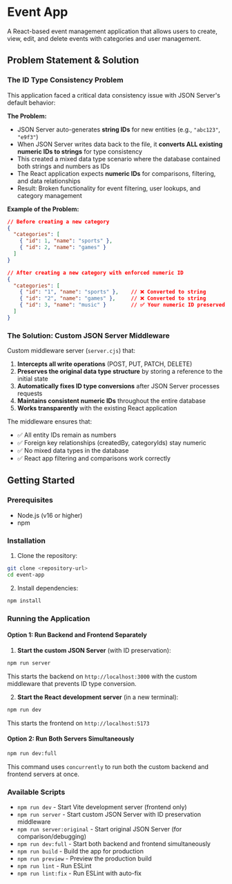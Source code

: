 # Event App

A React-based event management application that allows users to create, view, edit, and delete events with categories and user management.

## Problem Statement & Solution

### The ID Type Consistency Problem

This application faced a critical data consistency issue with JSON Server's default behavior:

**The Problem:**

- JSON Server auto-generates **string IDs** for new entities (e.g., `"abc123"`, `"e9f3"`)
- When JSON Server writes data back to the file, it **converts ALL existing numeric IDs to strings** for type consistency
- This created a mixed data type scenario where the database contained both strings and numbers as IDs
- The React application expects **numeric IDs** for comparisons, filtering, and data relationships
- Result: Broken functionality for event filtering, user lookups, and category management

**Example of the Problem:**

```json
// Before creating a new category
{
  "categories": [
    { "id": 1, "name": "sports" },
    { "id": 2, "name": "games" }
  ]
}

// After creating a new category with enforced numeric ID
{
  "categories": [
    { "id": "1", "name": "sports" },    // ❌ Converted to string
    { "id": "2", "name": "games" },     // ❌ Converted to string
    { "id": 3, "name": "music" }        // ✅ Your numeric ID preserved
  ]
}
```

### The Solution: Custom JSON Server Middleware

Custom middleware server (`server.cjs`) that:

1. **Intercepts all write operations** (POST, PUT, PATCH, DELETE)
2. **Preserves the original data type structure** by storing a reference to the initial state
3. **Automatically fixes ID type conversions** after JSON Server processes requests
4. **Maintains consistent numeric IDs** throughout the entire database
5. **Works transparently** with the existing React application

The middleware ensures that:

- ✅ All entity IDs remain as numbers
- ✅ Foreign key relationships (createdBy, categoryIds) stay numeric
- ✅ No mixed data types in the database
- ✅ React app filtering and comparisons work correctly

## Getting Started

### Prerequisites

- Node.js (v16 or higher)
- npm

### Installation

1. Clone the repository:

```bash
git clone <repository-url>
cd event-app
```

2. Install dependencies:

```bash
npm install
```

### Running the Application

#### Option 1: Run Backend and Frontend Separately

1. **Start the custom JSON Server** (with ID preservation):

```bash
npm run server
```

This starts the backend on `http://localhost:3000` with the custom middleware that prevents ID type conversion.

2. **Start the React development server** (in a new terminal):

```bash
npm run dev
```

This starts the frontend on `http://localhost:5173`

#### Option 2: Run Both Servers Simultaneously

```bash
npm run dev:full
```

This command uses `concurrently` to run both the custom backend and frontend servers at once.

### Available Scripts

- `npm run dev` - Start Vite development server (frontend only)
- `npm run server` - Start custom JSON Server with ID preservation middleware
- `npm run server:original` - Start original JSON Server (for comparison/debugging)
- `npm run dev:full` - Start both backend and frontend simultaneously
- `npm run build` - Build the app for production
- `npm run preview` - Preview the production build
- `npm run lint` - Run ESLint
- `npm run lint:fix` - Run ESLint with auto-fix